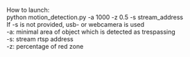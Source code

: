 How to launch:  
python motion_detection.py -a 1000 -z 0.5 -s stream_address  
If -s is not provided, usb- or webcamera is used  
-a: minimal area of object which is detected as trespassing  
-s: stream rtsp address  
-z: percentage of red zone  
